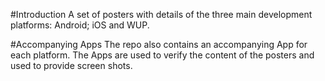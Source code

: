 #Introduction
A set of posters with details of the three main development platforms: Android; iOS and WUP.

#Accompanying Apps
The repo also contains an accompanying App for each platform. The Apps are used to verify the content of the posters and used to provide screen shots.
